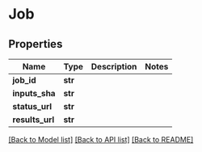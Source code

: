 # Job

## Properties
Name | Type | Description | Notes
------------ | ------------- | ------------- | -------------
**job_id** | **str** |  | 
**inputs_sha** | **str** |  | 
**status_url** | **str** |  | 
**results_url** | **str** |  | 

[[Back to Model list]](../README.md#documentation-for-models) [[Back to API list]](../README.md#documentation-for-api-endpoints) [[Back to README]](../README.md)



